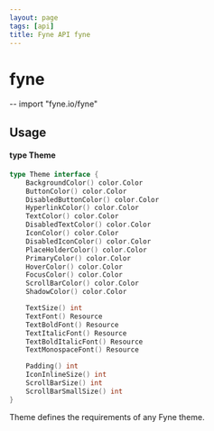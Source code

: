 ```yaml
---
layout: page
tags: [api]
title: Fyne API fyne
---
```


# fyne
--
    import "fyne.io/fyne"

## Usage

#### type Theme

```go
type Theme interface {
	BackgroundColor() color.Color
	ButtonColor() color.Color
	DisabledButtonColor() color.Color
	HyperlinkColor() color.Color
	TextColor() color.Color
	DisabledTextColor() color.Color
	IconColor() color.Color
	DisabledIconColor() color.Color
	PlaceHolderColor() color.Color
	PrimaryColor() color.Color
	HoverColor() color.Color
	FocusColor() color.Color
	ScrollBarColor() color.Color
	ShadowColor() color.Color

	TextSize() int
	TextFont() Resource
	TextBoldFont() Resource
	TextItalicFont() Resource
	TextBoldItalicFont() Resource
	TextMonospaceFont() Resource

	Padding() int
	IconInlineSize() int
	ScrollBarSize() int
	ScrollBarSmallSize() int
}
```

Theme defines the requirements of any Fyne theme.
